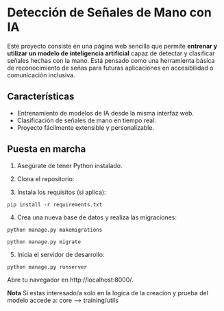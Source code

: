 # Detección de Señales de Mano con IA

Este proyecto consiste en una página web sencilla que permite **entrenar y utilizar un modelo de inteligencia artificial** capaz de detectar y clasificar señales hechas con la mano. Está pensado como una herramienta básica de reconocimiento de señas para futuras aplicaciones en accesibilidad o comunicación inclusiva.

## Características

- Entrenamiento de modelos de IA desde la misma interfaz web.
- Clasificación de señales de mano en tiempo real.
- Proyecto fácilmente extensible y personalizable.

## Puesta en marcha

1. Asegúrate de tener Python instalado.
2. Clona el repositorio:

3. Instala los requisitos (si aplica):

```
pip install -r requirements.txt
```

4. Crea una nueva base de datos y realiza las migraciones:

```
python manage.py makemigrations
```
```
python manage.py migrate
```
5. Inicia el servidor de desarrollo:
```
python manage.py runserver
```
Abre tu navegador en http://localhost:8000/.

**Nota**
Si estas interesado/a solo en la logica de la creacion y prueba del modelo accede a:
core --> training/utils
